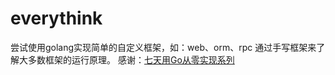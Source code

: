 # everythink
尝试使用golang实现简单的自定义框架，如：web、orm、rpc
通过手写框架来了解大多数框架的运行原理。
感谢：[七天用Go从零实现系列](https://geektutu.com/post/gee.html)
